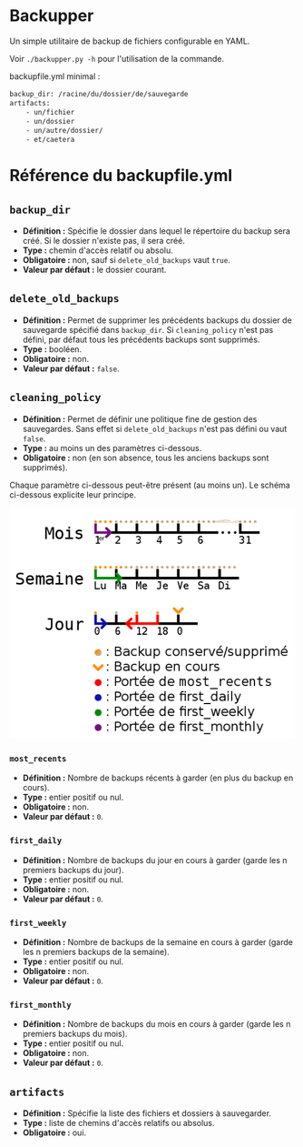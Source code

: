 # Backupper

Un simple utilitaire de backup de fichiers configurable en YAML.

Voir `./backupper.py -h` pour l'utilisation de la commande.

backupfile.yml minimal :

```
backup_dir: /racine/du/dossier/de/sauvegarde
artifacts:
    - un/fichier
    - un/dossier
    - un/autre/dossier/
    - et/caetera
```

# Référence du backupfile.yml

## `backup_dir`

* **Définition :** Spécifie le dossier dans lequel le répertoire du backup sera créé. Si le dossier n'existe pas, il sera créé.
* **Type :** chemin d'accès relatif ou absolu.
* **Obligatoire :** non, sauf si `delete_old_backups` vaut `true`.
* **Valeur par défaut :** le dossier courant.

## `delete_old_backups`

* **Définition :** Permet de supprimer les précédents backups du dossier de sauvegarde spécifié dans `backup_dir`. Si `cleaning_policy` n'est pas défini, par défaut tous les précédents backups sont supprimés.
* **Type :** booléen.
* **Obligatoire :** non.
* **Valeur par défaut :** `false`.

## `cleaning_policy`

* **Définition :** Permet de définir une politique fine de gestion des sauvegardes. Sans effet si `delete_old_backups` n'est pas défini ou vaut `false`. 
* **Type :** au moins un des paramètres ci-dessous.
* **Obligatoire :** non (en son absence, tous les anciens backups sont supprimés).

Chaque paramètre ci-dessous peut-être présent (au moins un). Le schéma ci-dessous explicite leur principe.

![Schéma explicatif de la gestion des backups](cleaning_policy.png)

### `most_recents`

* **Définition :** Nombre de backups récents à garder (en plus du backup en cours).
* **Type :** entier positif ou nul.
* **Obligatoire :** non.
* **Valeur par défaut :** `0`.

### `first_daily`

* **Définition :** Nombre de backups du jour en cours à garder (garde les n premiers backups du jour).
* **Type :** entier positif ou nul.
* **Obligatoire :** non.
* **Valeur par défaut :** `0`.

### `first_weekly`

* **Définition :** Nombre de backups de la semaine en cours à garder (garde les n premiers backups de la semaine).
* **Type :** entier positif ou nul.
* **Obligatoire :** non.
* **Valeur par défaut :** `0`.

### `first_monthly`

* **Définition :** Nombre de backups du mois en cours à garder (garde les n premiers backups du mois).
* **Type :** entier positif ou nul.
* **Obligatoire :** non.
* **Valeur par défaut :** `0`.

## `artifacts`

* **Définition :** Spécifie la liste des fichiers et dossiers à sauvegarder.
* **Type :** liste de chemins d'accès relatifs ou absolus.
* **Obligatoire :** oui.
